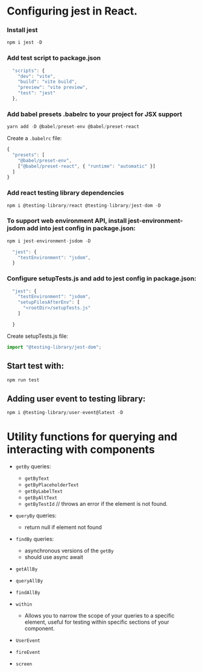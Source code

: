 # Configuring jest in React.

### Install jest

```js
npm i jest -D
```

### Add test script to package.json

```js
  "scripts": {
    "dev": "vite",
    "build": "vite build",
    "preview": "vite preview",
    "test": "jest"
  },
```

### Add babel presets .babelrc to your project for JSX support

```js
yarn add -D @babel/preset-env @babel/preset-react
```

Create a `.babelrc` file:

```js
{
  "presets": [
    "@babel/preset-env",
    ["@babel/preset-react", { "runtime": "automatic" }]
  ]
}
```

### Add react testing library dependencies

```js
npm i @testing-library/react @testing-library/jest-dom -D
```

### To support web environment API, install jest-environment-jsdom add into jest config in package.json:

```js
npm i jest-environment-jsdom -D
```

```js
  "jest": {
    "testEnvironment": "jsdom",
  }
```

### Configure setupTests.js and add to jest config in package.json:

```js
  "jest": {
    "testEnvironment": "jsdom",
    "setupFilesAfterEnv": [
      "<rootDir>/setupTests.js"
    ]

  }
```

Create setupTests.js file:

```js
import "@testing-library/jest-dom";
```

## Start test with: 
```js
npm run test
```


## Adding user event to testing library: 

```js
npm i @testing-library/user-event@latest -D
```


# Utility functions for querying and interacting with components

- `getBy` queries:
  - `getByText`
  - `getByPlaceholderText`
  - `getByLabelText`
  - `getByAltText`
  - `getByTestId`
  //  throws an error if the element is not found. 

- `queryBy` queries:
  - return null if element not found 

- `findBy` queries:
  - asynchronous versions of the `getBy`
  - should use async await

- `getAllBy`

- `queryAllBy`

- `findAllBy`

- `within`
  - Allows you to narrow the scope of your queries to a specific element, useful for testing within specific sections of your component.

- `UserEvent`

- `fireEvent`

- `screen`
